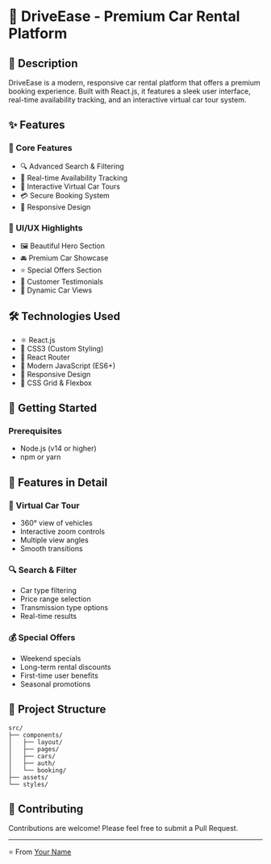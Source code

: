 # 🚗 DriveEase - Premium Car Rental Platform

## 📝 Description
DriveEase is a modern, responsive car rental platform that offers a premium booking experience. Built with React.js, it features a sleek user interface, real-time availability tracking, and an interactive virtual car tour system.

## ✨ Features

### 🎯 Core Features
- 🔍 Advanced Search & Filtering
- 📅 Real-time Availability Tracking
- 🎥 Interactive Virtual Car Tours
- 💳 Secure Booking System
- 📱 Responsive Design

### 🎨 UI/UX Highlights
- 🖼️ Beautiful Hero Section
- 🚘 Premium Car Showcase
- ⭐ Special Offers Section
- 👥 Customer Testimonials
- 🔄 Dynamic Car Views

## 🛠️ Technologies Used
- ⚛️ React.js
- 🎨 CSS3 (Custom Styling)
- 🔄 React Router
- 🎯 Modern JavaScript (ES6+)
- 📱 Responsive Design
- 🎨 CSS Grid & Flexbox

## 🚀 Getting Started

### Prerequisites
- Node.js (v14 or higher)
- npm or yarn



## 📱 Features in Detail

### 🎥 Virtual Car Tour
- 360° view of vehicles
- Interactive zoom controls
- Multiple view angles
- Smooth transitions

### 🔍 Search & Filter
- Car type filtering
- Price range selection
- Transmission type options
- Real-time results

### 💰 Special Offers
- Weekend specials
- Long-term rental discounts
- First-time user benefits
- Seasonal promotions

## 🎨 Project Structure
```
src/
├── components/
│   ├── layout/
│   ├── pages/
│   ├── cars/
│   ├── auth/
│   └── booking/
├── assets/
└── styles/
```

## 🤝 Contributing
Contributions are welcome! Please feel free to submit a Pull Request.


---
⭐️ From [Your Name](https://github.com/yourusername)
